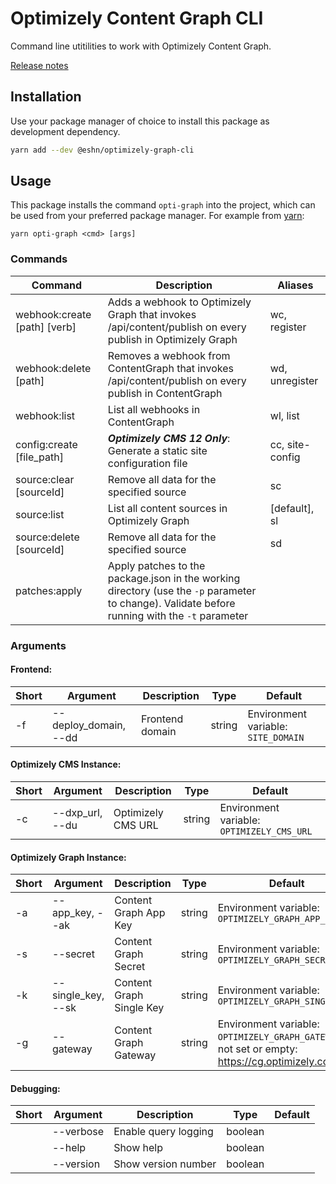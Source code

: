 # Optimizely Content Graph CLI
Command line utitilities to work with Optimizely Content Graph.

[Release notes](https://github.com/chrno1209/optimizely-dxp-clients/releases)

## Installation
Use your package manager of choice to install this package as development dependency. 

```bash
yarn add --dev @eshn/optimizely-graph-cli
```

## Usage
This package installs the command `opti-graph` into the project, which can be used from your preferred package manager. For example from [yarn](https://yarnpkg.com/):

`yarn opti-graph <cmd> [args]`

### Commands
| Command | Description | Aliases |
| --- | --- | --- |
| webhook:create [path] [verb] |  Adds a webhook to Optimizely Graph that invokes /api/content/publish on every publish in Optimizely Graph | wc, register |
| webhook:delete [path] | Removes a webhook from ContentGraph that invokes /api/content/publish on every publish in ContentGraph | wd, unregister |
| webhook:list | List all webhooks in ContentGraph | wl, list |
| config:create [file_path] | ***Optimizely CMS 12 Only***: Generate a static site configuration file | cc, site-config |
| source:clear [sourceId] | Remove all data for the specified source | sc |
| source:list | List all content sources in Optimizely Graph | [default], sl |
| source:delete [sourceId] | Remove all data for the specified source | sd |
| patches:apply | Apply patches to the package.json in the working directory (use the `-p` parameter to change). Validate before running with the `-t` parameter |  |

### Arguments
#### Frontend:
| Short | Argument | Description | Type | Default |
| --- | --- | --- | --- | --- |
| -f | --deploy_domain, --dd |  Frontend domain | string | Environment variable: `SITE_DOMAIN` |

#### Optimizely CMS Instance:
| Short | Argument | Description | Type | Default |
| --- | --- | --- | --- | --- |
| -c | --dxp_url, --du |  Optimizely CMS URL | string | Environment variable: `OPTIMIZELY_CMS_URL` |

#### Optimizely Graph Instance:
| Short | Argument | Description | Type | Default |
| --- | --- | --- | --- | --- |
| -a | --app_key, --ak | Content Graph App Key | string | Environment variable: `OPTIMIZELY_GRAPH_APP_KEY` |
| -s | --secret | Content Graph Secret | string | Environment variable: `OPTIMIZELY_GRAPH_SECRET` |
| -k | --single_key, --sk | Content Graph Single Key | string | Environment variable: `OPTIMIZELY_GRAPH_SINGLE_KEY` |
| -g | --gateway | Content Graph Gateway | string | Environment variable: `OPTIMIZELY_GRAPH_GATEWAY`, if not set or empty: https://cg.optimizely.com |

#### Debugging:
| Short | Argument | Description | Type | Default |
| --- | --- | --- | --- | --- |
| | --verbose | Enable query logging | boolean | |
| | --help | Show help | boolean | |
| | --version | Show version number | boolean | |